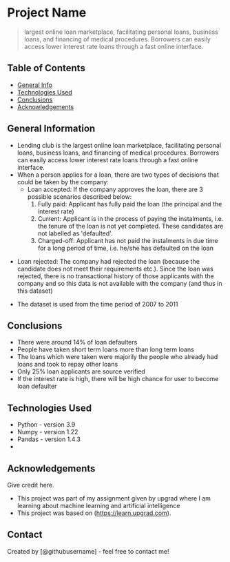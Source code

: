 # Project Name
>  largest online loan marketplace, facilitating personal loans, business loans, and financing of medical procedures. Borrowers can easily access lower interest rate loans through a fast online interface.


## Table of Contents
* [General Info](#general-information)
* [Technologies Used](#technologies-used)
* [Conclusions](#conclusions)
* [Acknowledgements](#acknowledgements)

<!-- You can include any other section that is pertinent to your problem -->

## General Information
- Lending club is the largest online loan marketplace, facilitating personal loans, business loans, and financing of medical procedures. Borrowers can easily access lower interest rate loans through a fast online interface.
- When a person applies for a loan, there are two types of decisions that could be taken by the company:
  * Loan accepted: If the company approves the loan, there are 3 possible scenarios described below:
    1. Fully paid: Applicant has fully paid the loan (the principal and the interest rate)
    2. Current: Applicant is in the process of paying the instalments, i.e. the tenure of the loan is not yet completed. These candidates are not labelled as 'defaulted'.
    3. Charged-off: Applicant has not paid the instalments in due time for a long period of time, i.e. he/she has defaulted on the loan 
 * Loan rejected: The company had rejected the loan (because the candidate does not meet their requirements etc.).
  Since the loan was rejected, there is no transactional history of those applicants with the company and so this data is not available with the company (and thus in this dataset)
- The dataset is used from the time period of 2007 to 2011

<!-- You don't have to answer all the questions - just the ones relevant to your project. -->

## Conclusions
- There were around 14% of loan defaulters
- People have taken short term loans more than long term loans
- The loans which were taken were majorily the people who already had loans and took to repay other loans
- Only 25% loan applicants are source verified
- If the interest rate is high, there will be high chance for user to become loan defaulter
    
<!-- You don't have to answer all the questions - just the ones relevant to your project. -->


## Technologies Used
- Python - version 3.9
- Numpy - version 1.22
- Pandas - version 1.4.3
- 

<!-- As the libraries versions keep on changing, it is recommended to mention the version of library used in this project -->

## Acknowledgements
Give credit here.
- This project was part of my assignment given by upgrad where I am learning about machine learning and artificial intelligence
- This project was based on (https://learn.upgrad.com).


## Contact
Created by [@githubusername] - feel free to contact me!
